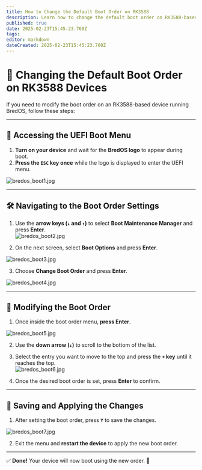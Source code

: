 ```yaml
---
title: How to Change the Default Boot Order on RK3588
description: Learn how to change the default boot order on RK3588-based devices using the UEFI firmware settings
published: true
date: 2025-02-23T15:45:23.760Z
tags:
editor: markdown
dateCreated: 2025-02-23T15:45:23.760Z
---
```


# 🔄 Changing the Default Boot Order on RK3588 Devices

If you need to modify the boot order on an RK3588-based device running BredOS, follow these steps:

---

## 🔹 Accessing the UEFI Boot Menu

1. **Turn on your device** and wait for the **BredOS logo** to appear during boot.
2. **Press the `ESC` key once** while the logo is displayed to enter the UEFI menu.

![bredos_boot1.jpg](/boot_images/bredos_boot1.jpg)

---

## 🛠 Navigating to the Boot Order Settings

1. Use the **arrow keys (`↓` and `↑`)** to select **Boot Maintenance Manager** and press **Enter**.\
  ![bredos_boot2.jpg](/boot_images/bredos_boot2.jpg)

2. On the next screen, select **Boot Options** and press **Enter**.

![bredos_boot3.jpg](/boot_images/bredos_boot3.jpg)

3. Choose **Change Boot Order** and press **Enter**.

![bredos_boot4.jpg](/boot_images/bredos_boot4.jpg)

---

## 🔧 Modifying the Boot Order

1. Once inside the boot order menu, **press Enter**.

![bredos_boot5.jpg](/boot_images/bredos_boot5.jpg)

2. Use the **down arrow (`↓`)** to scroll to the bottom of the list.

3. Select the entry you want to move to the top and press the **`+` key** until it reaches the top.\
  ![bredos_boot6.jpg](/boot_images/bredos_boot6.jpg)

4. Once the desired boot order is set, press **Enter** to confirm.

---

## 💾 Saving and Applying the Changes

1. After setting the boot order, press **`Y`** to save the changes.

![bredos_boot7.jpg](/boot_images/bredos_boot7.jpg)

2. Exit the menu and **restart the device** to apply the new boot order.

---

✅ **Done!** Your device will now boot using the new order. 🚀
